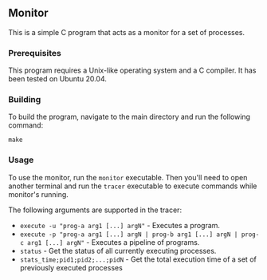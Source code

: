 ## Monitor

This is a simple C program that acts as a monitor for a set of processes. 

### Prerequisites

This program requires a Unix-like operating system and a C compiler. It has been tested on Ubuntu 20.04.

### Building

To build the program, navigate to the main directory and run the following command:

```
make
```

### Usage

To use the monitor, run the `monitor` executable. Then you'll need to open another terminal and run the `tracer` executable to execute commands while monitor's running.

The following arguments are supported in the tracer:


* `execute -u "prog-a arg1 [...] argN"` - Executes a program.
* `execute -p "prog-a arg1 [...] argN | prog-b arg1 [...] argN | prog-c arg1 [...] argN"` - Executes a pipeline of programs.
* `status` - Get the status of all currently executing processes.
* `stats_time;pid1;pid2;...;pidN` - Get the total execution time of a set of previously executed processes
